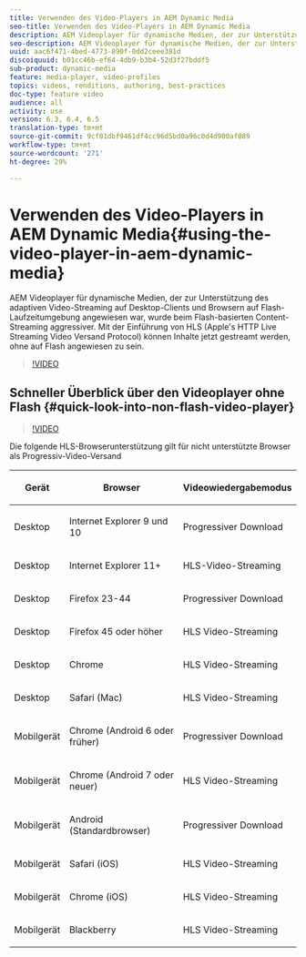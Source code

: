 ```yaml
---
title: Verwenden des Video-Players in AEM Dynamic Media
seo-title: Verwenden des Video-Players in AEM Dynamic Media
description: AEM Videoplayer für dynamische Medien, der zur Unterstützung des adaptiven Video-Streaming auf Desktop-Clients und Browsern auf Flash-Laufzeitumgebung angewiesen war, wurde beim Flash-basierten Content-Streaming aggressiver. Mit der Einführung von HLS (Apple's HTTP Live Streaming Video Versand Protocol) können Inhalte jetzt gestreamt werden, ohne auf Flash angewiesen zu sein.
seo-description: AEM Videoplayer für dynamische Medien, der zur Unterstützung des adaptiven Video-Streaming auf Desktop-Clients und Browsern auf Flash-Laufzeitumgebung angewiesen war, wurde beim Flash-basierten Content-Streaming aggressiver. Mit der Einführung von HLS (Apple's HTTP Live Streaming Video Versand Protocol) können Inhalte jetzt gestreamt werden, ohne auf Flash angewiesen zu sein.
uuid: aac6f471-4bed-4773-890f-0dd2ceee381d
discoiquuid: b01cc46b-ef64-4db9-b3b4-52d3f27bddf5
sub-product: dynamic-media
feature: media-player, video-profiles
topics: videos, renditions, authoring, best-practices
doc-type: feature video
audience: all
activity: use
version: 6.3, 6.4, 6.5
translation-type: tm+mt
source-git-commit: 9cf01dbf9461df4cc96d5bd0a96c0d4d900af089
workflow-type: tm+mt
source-wordcount: '271'
ht-degree: 29%

---
```



# Verwenden des Video-Players in AEM Dynamic Media{#using-the-video-player-in-aem-dynamic-media}

AEM Videoplayer für dynamische Medien, der zur Unterstützung des adaptiven Video-Streaming auf Desktop-Clients und Browsern auf Flash-Laufzeitumgebung angewiesen war, wurde beim Flash-basierten Content-Streaming aggressiver. Mit der Einführung von HLS (Apple&#39;s HTTP Live Streaming Video Versand Protocol) können Inhalte jetzt gestreamt werden, ohne auf Flash angewiesen zu sein.

>[!VIDEO](https://video.tv.adobe.com/v/16791/?quality=9&learn=on)

## Schneller Überblick über den Videoplayer ohne Flash {#quick-look-into-non-flash-video-player}

>[!VIDEO](https://video.tv.adobe.com/v/17429/?quality=9&learn=on)

Die folgende HLS-Browserunterstützung gilt für nicht unterstützte Browser als Progressiv-Video-Versand

<table> 
 <thead> 
  <tr> 
   <th> <p>Gerät</p> </th>
   <th> <p>Browser</p> </th>
   <th > <p>Videowiedergabemodus</p> </th>
  </tr>
 </thead>
 <tbody>
  <tr> 
   <td> <p>Desktop</p> </td>
   <td> <p>Internet Explorer 9 und 10</p> </td>
   <td> <p>Progressiver Download</p> </td>
  </tr>
  <tr>
   <td> <p>Desktop</p> </td>
   <td> <p>Internet Explorer 11+</p> </td>
   <td> <p>HLS-Video-Streaming</p> </td>
  </tr>
  <tr>
   <td> <p>Desktop</p> </td>
   <td> <p>Firefox 23-44</p> </td>
   <td> <p>Progressiver Download</p> </td>
  </tr>
  <tr> 
   <td> <p>Desktop</p> </td>
   <td> <p>Firefox 45 oder höher</p> </td>
   <td> <p>HLS Video-Streaming</p> </td>
  </tr>
  <tr> 
   <td> <p>Desktop</p> </td>
   <td> <p>Chrome</p> </td>
   <td> <p>HLS Video-Streaming</p> </td>
  </tr>
  <tr> 
   <td> <p>Desktop</p> </td>
   <td> <p>Safari (Mac)</p> </td>
   <td> <p>HLS Video-Streaming</p> </td>
  </tr>
  <tr> 
   <td> <p>Mobilgerät</p> </td>
   <td> <p>Chrome (Android 6 oder früher)</p> </td>
   <td> <p>Progressiver Download</p> </td>
  </tr>
  <tr> 
   <td> <p>Mobilgerät</p> </td>
   <td> <p>Chrome (Android 7 oder neuer)</p> </td>
   <td> <p>HLS Video-Streaming</p> </td>
  </tr>
  <tr> 
   <td> <p>Mobilgerät</p> </td>
   <td> <p>Android (Standardbrowser)</p> </td>
   <td> <p>Progressiver Download</p> </td>
  </tr>
  <tr> 
   <td> <p>Mobilgerät</p> </td>
   <td> <p>Safari (iOS)</p> </td>
   <td> <p>HLS Video-Streaming</p> </td>
  </tr>
  <tr> 
   <td> <p>Mobilgerät</p> </td>
   <td> <p>Chrome (iOS)</p> </td>
   <td> <p>HLS Video-Streaming</p> </td>
  </tr>
  <tr> 
   <td> <p>Mobilgerät</p> </td>
   <td> <p>Blackberry</p> </td>
   <td> <p>HLS Video-Streaming</p> </td>
  </tr>
 </tbody>
</table>